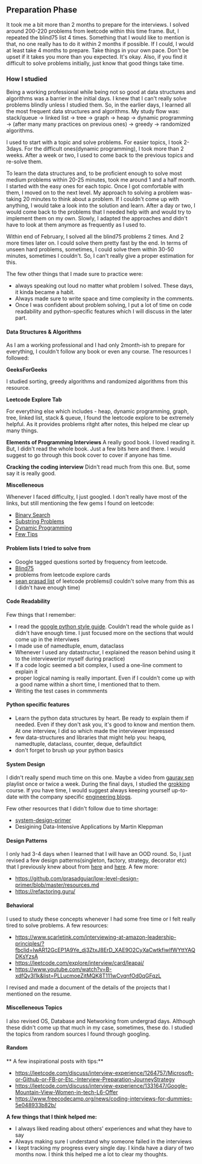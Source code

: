 ## Preparation Phase

It took me a bit more than 2 months to prepare for the interviews. I solved around 200-220 problems from leetcode within this time frame. But, I repeated the blind75 list 4 times. Something that I would like to mention is that, no one really has to do it within 2 months if possible. If I could, I would at least take 4 months to prepare. Take things in your own pace. Don't be upset if it takes you more than you expected. It's okay. Also, if you find it difficult to solve problems initially, just know that good things take time.

### How I studied

Being a working professional while being not so good at data structures and algorithms was a barrier in the initial days. I knew that I can't really solve problems blindly unless I studied them. So, in the earlier days, I learned all the most frequent data structures and algorithms. My study flow was: stack/queue -> linked list -> tree -> graph -> heap -> dynamic programming -> (after many many practices on previous ones) -> greedy -> randomized algorithms. 

I used to start with a topic and solve problems. For easier topics, I took 2-3days. For the difficult ones(dynamic programming), I took more than 2 weeks. After a week or two, I used to come back to the previous topics and re-solve them. 

To learn the data structures and, to be proficient enough to solve most medium problems within 20-25 minutes, took me around 1 and a half month. I started with the easy ones for each topic. Once I got comfortable with them, I moved on to the next level. My approach to solving a problem was- taking 20 minutes to think about a problem. If I couldn't come up with anything, I would take a look into the solution and learn. After a day or two, I would come back to the problems that I needed help with and would try to implement them on my own. Slowly, I adapted the approaches and didn't have to look at them anymore as frequently as I used to. 

Within end of February, I solved all the blind75 problems 2 times. And 2 more times later on. I could solve them pretty fast by the end. In terms of unseen hard problems, sometimes, I could solve them within 30-50 minutes, sometimes I couldn't. So, I can't really give a proper estimation for this. 

The few other things that I made sure to practice were:
- always speaking out loud no matter what problem I solved. These days, it kinda became a habit. 
- Always made sure to write space and time complexity in the comments.
- Once I was confident about problem solving, I put a lot of time on code readability and python-specific features which I will discuss in the later part. 

#### Data Structures & Algorithms 

As I am a working professional and I had only 2month-ish to prepare for everything, I couldn't follow any book or even any course. The resources I followed: 

**GeeksForGeeks**

I studied sorting, greedy algorithms and randomized algorithms from this resource.

**Leetcode Explore Tab**

For everything else which includes - heap, dynamic programming, graph, tree, linked list, stack & queue, I found the leetcode explore to be extremely helpful. As it provides problems ritght after notes, this helped me clear up many things. 

**Elements of Programming Interviews**
A really good book. I loved reading it. But, I didn't read the whole book. Just a few bits here and there. I would suggest to go through this book cover to cover if anyone has time.

**Cracking the coding interview**
Didn't read much from this one. But, some say it is really good.

**Miscelleneous**

Whenever I faced difficulty, I just googled. I don't really have most of the links, but still mentioning the few gems I found on leetcode:

- [Binary Search]( [https://leetcode.com/discuss/general-discussion/786126/python-powerful-ultimate-binary-search-template-solved-many-problems](https://leetcode.com/discuss/general-discussion/786126/python-powerful-ultimate-binary-search-template-solved-many-problems))
- [Substring Problems]([https://leetcode.com/problems/minimum-window-substring/discuss/26808/Here-is-a-10-line-template-that-can-solve-most-'substring'-problems](https://leetcode.com/problems/minimum-window-substring/discuss/26808/Here-is-a-10-line-template-that-can-solve-most-'substring'-problems))
- [Dynamic Programming](https://leetcode.com/discuss/general-discussion/458695/dynamic-programming-patterns)
- [Few Tips]([https://leetcode.com/discuss/study-guide/1151183/TIPS-or-HACKS-WHICH-YOU-CAN'T-IGNORE-AS-A-CODER](https://leetcode.com/discuss/study-guide/1151183/TIPS-or-HACKS-WHICH-YOU-CAN'T-IGNORE-AS-A-CODER))

#### Problem lists I tried to solve from

- Google tagged questions sorted by frequency from leetcode.
- [Blind75](https://leetcode.com/discuss/general-discussion/460599/blind-75-leetcode-questions)
- problems from leetcode explore cards
- [sean prasad list](https://seanprashad.com/leetcode-patterns/) of leetcode problems(I couldn't solve many from this as I didn't have enough time)

#### Code Readability

Few things that I remember:

- I read the [google python style guide](https://google.github.io/styleguide/pyguide.html). Couldn't read the whole guide as I didn't have enough time. I just focused more on the sections that would come up in the interviwes
- I made use of namedtuple, enum, dataclass
- Whenever I used any datastructur, I explained the reason behind using it to the interviewer(or myself during practice)
- If a code logic seemed a bit complex, I used a one-line comment to explain it
- proper logical naming is really important. Even if I couldn't come up with a good name within a short time, I mentioned that to them.
- Writing the test cases in commments

#### Python specific features

- Learn the python data structures by heart. Be ready to explain them if needed. Even if they don't ask you, it's good to know and mention them. At one interview, I did so which made the interviewer impressed
- few data-structures and libraries that might help you: heapq, namedtuple, dataclass, counter, deque, defaultdict
- don't forget to brush up your python basics

#### System Design

I didn't really spend much time on this one. Maybe a video from [gaurav sen](https://www.youtube.com/watch?v=xpDnVSmNFX0&list=PLMCXHnjXnTnvo6alSjVkgxV-VH6EPyvoX) playlist once or twice a week. During the final days, I studied the [grokking](https://www.educative.io/courses/grokking-the-system-design-interview) course. If you have time, I would suggest always keeping yourself up-to-date with the company specific [engineering blogs](https://github.com/donnemartin/system-design-primer#company-engineering-blogs).

Few other resources that I didn't follow due to time shortage:
- [system-design-primer](https://github.com/donnemartin/system-design-primer)
- Desigining Data-Intensive Applications by Martin Kleppman

#### Design Patterns
I only had 3-4 days when I learned that I will have an OOD round. So, I just revised a few design patterns(singleton, factory, strategy, decorator etc) that I previously knew about from [here](https://www.oodesign.com/) and [here](https://python-patterns.guide/). 
A few more:
- https://github.com/prasadgujar/low-level-design-primer/blob/master/resources.md
- https://refactoring.guru/

#### Behavioral
I used to study these concepts whenever I had some free time or I felt really tired to solve problems. A few resources:

- https://www.scarletink.com/interviewing-at-amazon-leadership-principles/?fbclid=IwAR12GcEP1A9Ye_dj3ZtxJ8ErD_XAE9O2CyXaCwtkfiwlfWYttYAQDKsYzsA
- https://leetcode.com/explore/interview/card/leapai/
- https://www.youtube.com/watch?v=B-xdfQv3I1k&list=PLLucmoeZjtMQK8T111wCvqnfOd0qGFqzL

I revised and made a document of the details of the projects that I mentioned on the resume. 

#### Miscelleneous Topics
I also revised OS, Database and Networking from undergrad days. Although these didn't come up that much in my case, sometimes, these do. I studied the topics from random sources I found through googling.


#### Random

** A few inspirational posts with tips:**
- https://leetcode.com/discuss/interview-experience/1264757/Microsoft-or-Github-or-FB-or-Etc.-Interview-Preparation-JourneyStrategy
- https://leetcode.com/discuss/interview-experience/1331647/Google-Mountain-View-Women-in-tech-L6-Offer
- https://www.freecodecamp.org/news/coding-interviews-for-dummies-5e048933b82b/

**A few things that I think helped me:**
- I always liked reading about others' experiences and what they have to say
- Always making sure I understand why someone failed in the interviews
- I kept tracking my progress every single day. I kinda have a diary of two months now. I think this helped me a lot to clear my thoughts.

